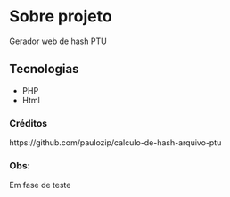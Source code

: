 <h1>Sobre projeto</h1>
<p>Gerador web de hash PTU</p>

<h2>Tecnologias</h2>
<ul>
  <li>PHP</li>
  <li>Html</li>
</ul>

<h3>Créditos</h3>
<span>https://github.com/paulozip/calculo-de-hash-arquivo-ptu</span>

<h3>Obs:</h3>
<span>Em fase de teste</span>
